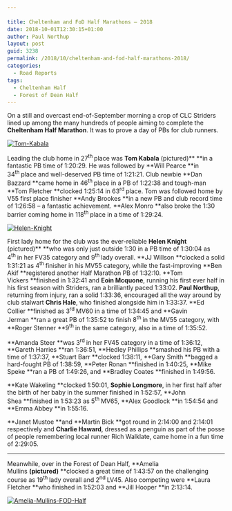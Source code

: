```yaml
---

title: Cheltenham and FoD Half Marathons – 2018
date: 2018-10-01T12:30:15+01:00
author: Paul Northup
layout: post
guid: 3238
permalink: /2018/10/cheltenham-and-fod-half-marathons-2018/
categories:
  - Road Reports
tags:
  - Cheltenham Half
  - Forest of Dean Half
---
```

On a still and overcast end-of-September morning a crop of CLC Striders lined up among the many hundreds of people aiming to complete the **Cheltenham Half Marathon**. It was to prove a day of PBs for club runners.

[<img class="alignnone wp-image-3240" src="/Images/2018/10/Tom-Kabala.jpg" alt="Tom-Kabala" width="800" height="514" srcset="/Images/2018/10/Tom-Kabala.jpg 960w, /Images/2018/10/Tom-Kabala-300x193.jpg 300w, /Images/2018/10/Tom-Kabala-768x494.jpg 768w" sizes="(max-width: 800px) 100vw, 800px" />](/Images/2018/10/Tom-Kabala.jpg)

Leading the club home in 27<sup>th </sup>place was **Tom Kabala** (pictured)** **in a fantastic PB time of 1:20:29. He was followed by **Will Pearce **in 34<sup>th </sup>place and well-deserved PB time of 1:21:21. Club newbie **Dan Bazzard **came home in 46<sup>th </sup>place in a PB of 1:22:38 and tough-man **Tom Fletcher **clocked 1:25:14 in 63<sup>rd </sup>place. Tom was followed home by V55 first place finisher **Andy Brookes **in a new PB and club record time of 1:26:58 – a fantastic achievement. **Alex Monro **also broke the 1:30 barrier coming home in 118<sup>th </sup>place in a time of 1:29:24.

[<img class="alignnone size-full wp-image-3241" src="/Images/2018/10/Helen-Knight.jpg" alt="Helen-Knight" width="652" height="960" srcset="/Images/2018/10/Helen-Knight.jpg 652w, /Images/2018/10/Helen-Knight-204x300.jpg 204w" sizes="(max-width: 652px) 100vw, 652px" />](/Images/2018/10/Helen-Knight.jpg)

First lady home for the club was the ever-reliable **Helen Knight** (pictured)** **who was only just outside 1:30 in a PB time of 1:30:04 as 4<sup>th </sup>in her FV35 category and 9<sup>th </sup>lady overall. **JJ Willson **clocked a solid 1:31:21 as 4<sup>th </sup>finisher in his MV55 category, while the fast-improving **Ben Akif **registered another Half Marathon PB of 1:32:10. **Tom Vickers **finished in 1:32:41 and **Eoin Mcquone**, running his first ever half in his first season with Striders, ran a brilliantly paced 1:33:02. **Paul Northup**, returning from injury, ran a solid 1:33:36, encouraged all the way around by club stalwart **Chris Hale**, who finished alongside him in 1:33:37. **Ed Collier **finished as 3<sup>rd </sup>MV60 in a time of 1:34:45 and **Gavin Jerman **ran a great PB of 1:35:52 to finish 8<sup>th </sup>in the MV55 category, with **Roger Stenner **9<sup>th </sup>in the same category, also in a time of 1:35:52.

**Amanda Steer **was 3<sup>rd </sup>in her FV45 category in a time of 1:36:12, **Gareth Harries **ran 1:36:51, **Hedley Phillips **smashed his PB with a time of 1:37:37, **Stuart Barr **clocked 1:38:11, **Gary Smith **bagged a hard-fought PB of 1:38:59, **Peter Ronan **finished in 1:40:25, **Mike Speke **ran a PB of 1:49:26, and **Bradley Coates **finished in 1:49:56.

**Kate Wakeling **clocked 1:50:01, **Sophie Longmore**, in her first half after the birth of her baby in the summer finished in 1:52:57, **John Shea **finished in 1:53:23 as 5<sup>th </sup>MV65, **Alex Goodlock **in 1:54:54 and **Emma Abbey **in 1:55:16.

**Janet Mustoe **and **Martin Bick **got round in 2:14:00 and 2:14:01 respectively and **Charlie Haward**, dressed as a penguin as part of the posse of people remembering local runner Rich Walklate, came home in a fun time of 2:29:05.

* * *

Meanwhile, over in the Forest of Dean Half, **Amelia Mullins **(pictured)** **clocked a great time of 1:43:57 on the challenging course as 19<sup>th </sup>lady overall and 2<sup>nd </sup>LV45. Also competing were **Laura Fletcher **who finished in 1:52:03 and **Jill Hooper **in 2:13:14.

[<img class="alignnone size-full wp-image-3239" src="/Images/2018/10/Amelia-Mullins-FOD-Half.jpg" alt="Amelia-Mullins-FOD-Half" width="541" height="960" srcset="/Images/2018/10/Amelia-Mullins-FOD-Half.jpg 541w, /Images/2018/10/Amelia-Mullins-FOD-Half-169x300.jpg 169w" sizes="(max-width: 541px) 100vw, 541px" />](/Images/2018/10/Amelia-Mullins-FOD-Half.jpg)
